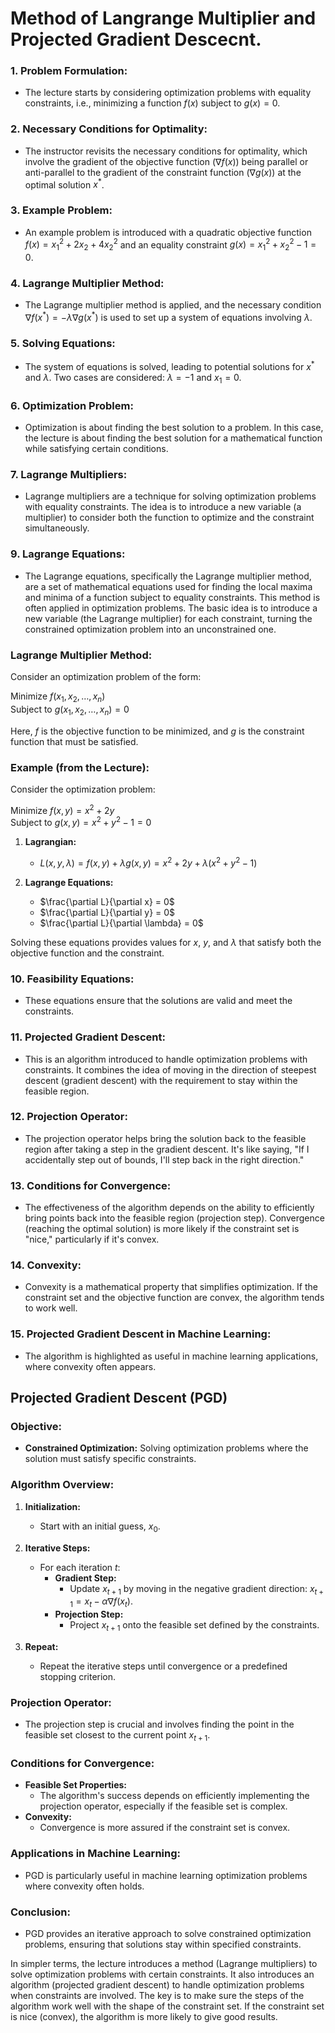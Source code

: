 # Method of Langrange Multiplier and Projected Gradient Descecnt.

### **1. Problem Formulation:**
- The lecture starts by considering optimization problems with equality constraints, i.e., minimizing a function $f(x)$ subject to $g(x) = 0$.

### **2. Necessary Conditions for Optimality:**
- The instructor revisits the necessary conditions for optimality, which involve the gradient of the objective function $(\nabla f(x))$ being parallel or anti-parallel to the gradient of the constraint function $(\nabla g(x))$ at the optimal solution $x^{\ast}$.

### **3. Example Problem:**
- An example problem is introduced with a quadratic objective function $f(x) = x_1^2 + 2x_2 + 4x_2^2$ and an equality constraint $g(x) = x_1^2 + x_2^2 - 1 = 0$.

### **4. Lagrange Multiplier Method:**
- The Lagrange multiplier method is applied, and the necessary condition $\nabla f(x^{\ast}) = -\lambda \nabla g(x^{\ast})$ is used to set up a system of equations involving $\lambda$.

### **5. Solving Equations:**
- The system of equations is solved, leading to potential solutions for $x^{\ast}$ and $\lambda$. Two cases are considered: $\lambda = -1$ and $x_1 = 0$.

### **6. Optimization Problem:**
- Optimization is about finding the best solution to a problem. In this case, the lecture is about finding the best solution for a mathematical function while satisfying certain conditions.

### **7. Lagrange Multipliers:**
- Lagrange multipliers are a technique for solving optimization problems with equality constraints. The idea is to introduce a new variable (a multiplier) to consider both the function to optimize and the constraint simultaneously.

### **9. Lagrange Equations:**
- The Lagrange equations, specifically the Lagrange multiplier method, are a set of mathematical equations used for finding the local maxima and minima of a function subject to equality constraints. This method is often applied in optimization problems. The basic idea is to introduce a new variable (the Lagrange multiplier) for each constraint, turning the constrained optimization problem into an unconstrained one.  

### **Lagrange Multiplier Method:**
Consider an optimization problem of the form:

$\text{Minimize } f(x_1, x_2, \ldots, x_n)$\
$\text{Subject to } g(x_1, x_2, \ldots, x_n) = 0$

Here, $f$ is the objective function to be minimized, and $g$ is the constraint function that must be satisfied.

### **Example (from the Lecture):**
Consider the optimization problem:

$\text{Minimize } f(x, y) = x^2 + 2y$\
$\text{Subject to } g(x, y) = x^2 + y^2 - 1 = 0$

1. **Lagrangian:**
   - $L(x, y, \lambda) = f(x, y) + \lambda g(x, y) = x^2 + 2y + \lambda(x^2 + y^2 - 1)$

2. **Lagrange Equations:**
   - $\frac{\partial L}{\partial x} = 0$
   - $\frac{\partial L}{\partial y} = 0$
   - $\frac{\partial L}{\partial \lambda} = 0$

Solving these equations provides values for $x$, $y$, and $\lambda$ that satisfy both the objective function and the constraint.

### **10. Feasibility Equations:**
- These equations ensure that the solutions are valid and meet the constraints.

### **11. Projected Gradient Descent:**
- This is an algorithm introduced to handle optimization problems with constraints. It combines the idea of moving in the direction of steepest descent (gradient descent) with the requirement to stay within the feasible region.

### **12. Projection Operator:**
- The projection operator helps bring the solution back to the feasible region after taking a step in the gradient descent. It's like saying, "If I accidentally step out of bounds, I'll step back in the right direction."

### **13. Conditions for Convergence:**
- The effectiveness of the algorithm depends on the ability to efficiently bring points back into the feasible region (projection step). Convergence (reaching the optimal solution) is more likely if the constraint set is "nice," particularly if it's convex.

### **14. Convexity:**
- Convexity is a mathematical property that simplifies optimization. If the constraint set and the objective function are convex, the algorithm tends to work well.

### **15. Projected Gradient Descent in Machine Learning:**
- The algorithm is highlighted as useful in machine learning applications, where convexity often appears.

## **Projected Gradient Descent (PGD)**

### **Objective:**
- **Constrained Optimization:** Solving optimization problems where the solution must satisfy specific constraints.

### **Algorithm Overview:**
1. **Initialization:**
   - Start with an initial guess, $x_0$.

2. **Iterative Steps:**
   - For each iteration $t$:
     - **Gradient Step:**
       - Update $x_{t+1}$ by moving in the negative gradient direction: $x_{t+1} = x_t - \alpha \nabla f(x_t)$.
     - **Projection Step:**
       - Project $x_{t+1}$ onto the feasible set defined by the constraints.

3. **Repeat:**
   - Repeat the iterative steps until convergence or a predefined stopping criterion.

### **Projection Operator:**
- The projection step is crucial and involves finding the point in the feasible set closest to the current point $x_{t+1}$.

### **Conditions for Convergence:**
- **Feasible Set Properties:**
  - The algorithm's success depends on efficiently implementing the projection operator, especially if the feasible set is complex.
- **Convexity:**
  - Convergence is more assured if the constraint set is convex.

### **Applications in Machine Learning:**
- PGD is particularly useful in machine learning optimization problems where convexity often holds.

### **Conclusion:**
- PGD provides an iterative approach to solve constrained optimization problems, ensuring that solutions stay within specified constraints.


In simpler terms, the lecture introduces a method (Lagrange multipliers) to solve optimization problems with certain constraints. It also introduces an algorithm (projected gradient descent) to handle optimization problems when constraints are involved. The key is to make sure the steps of the algorithm work well with the shape of the constraint set. If the constraint set is nice (convex), the algorithm is more likely to give good results.

